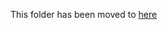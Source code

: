 This folder has been moved to [here](https://github.com/Emrys-Hong/machine_learning/tree/master/data_science)
